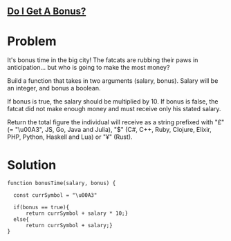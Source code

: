 ## [Do I Get A Bonus?](https://www.codewars.com/kata/56f6ad906b88de513f000d96)

# Problem

It's bonus time in the big city! The fatcats are rubbing their paws in anticipation... but who is going to make the most money?

Build a function that takes in two arguments (salary, bonus). Salary will be an integer, and bonus a boolean.

If bonus is true, the salary should be multiplied by 10. If bonus is false, the fatcat did not make enough money and must receive only his stated salary.

Return the total figure the individual will receive as a string prefixed with "£" (= "\u00A3", JS, Go, Java and Julia), "$" (C#, C++, Ruby, Clojure, Elixir, PHP, Python, Haskell and Lua) or "¥" (Rust).

# Solution
```JS
function bonusTime(salary, bonus) {

  const currSymbol = "\u00A3"
  
  if(bonus == true){
      return currSymbol + salary * 10;}
  else{
      return currSymbol + salary;}
}
```
